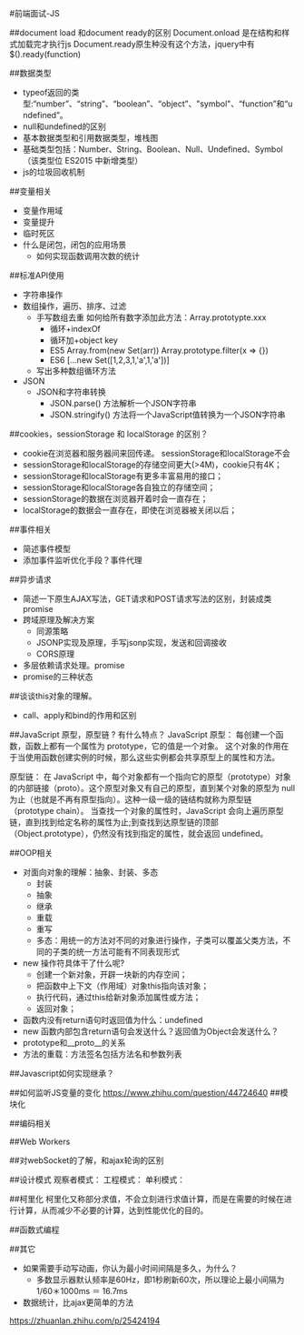 #前端面试-JS


##document load 和document ready的区别
Document.onload 是在结构和样式加载完才执行js
Document.ready原生种没有这个方法，jquery中有 $().ready(function)

##数据类型
+ typeof返回的类型:“number”、“string”、“boolean”、“object”、"symbol"、“function”和“undefined”。
+ null和undefined的区别
+ 基本数据类型和引用数据类型，堆栈图
+ 基础类型包括：Number、String、Boolean、Null、Undefined、Symbol（该类型位 ES2015 中新增类型）
+ js的垃圾回收机制

##变量相关
+ 变量作用域
+ 变量提升
+ 临时死区
+ 什么是闭包，闭包的应用场景
    * 如何实现函数调用次数的统计

##标准API使用
+ 字符串操作
+ 数组操作，遍历、排序、过滤
    * 手写数组去重 如何给所有数字添加此方法：Array.prototypte.xxx
        - 循环+indexOf
        - 循环加+object key
        - ES5 Array.from(new Set(arr)) Array.prototype.filter(x => {})
        - ES6 [...new Set([1,2,3,1,'a',1,'a'])]
    * 写出多种数组循环方法
+ JSON
    * JSON和字符串转换
        - JSON.parse() 方法解析一个JSON字符串
        - JSON.stringify() 方法将一个JavaScript值转换为一个JSON字符串

##cookies，sessionStorage 和 localStorage 的区别？
+ cookie在浏览器和服务器间来回传递。 sessionStorage和localStorage不会
+ sessionStorage和localStorage的存储空间更大(>4M)，cookie只有4K；
+ sessionStorage和localStorage有更多丰富易用的接口；
+ sessionStorage和localStorage各自独立的存储空间；
+ sessionStorage的数据在浏览器开着时会一直存在；
+ localStorage的数据会一直存在，即使在浏览器被关闭以后；

##事件相关
+ 简述事件模型
+ 添加事件监听优化手段？事件代理


##异步请求
+ 简述一下原生AJAX写法，GET请求和POST请求写法的区别，封装成类promise
+ 跨域原理及解决方案
    * 同源策略
    * JSONP实现及原理，手写jsonp实现，发送和回调接收
    * CORS原理
+ 多层依赖请求处理。promise
+ promise的三种状态



##谈谈this对象的理解。
+ call、apply和bind的作用和区别



##JavaScript 原型，原型链 ? 有什么特点？
JavaScript 原型： 每创建一个函数，函数上都有一个属性为 prototype，它的值是一个对象。 这个对象的作用在于当使用函数创建实例的时候，那么这些实例都会共享原型上的属性和方法。

原型链： 在 JavaScript 中，每个对象都有一个指向它的原型（prototype）对象的内部链接（proto）。这个原型对象又有自己的原型，直到某个对象的原型为 null 为止（也就是不再有原型指向）。这种一级一级的链结构就称为原型链（prototype chain）。 当查找一个对象的属性时，JavaScript 会向上遍历原型链，直到找到给定名称的属性为止;到查找到达原型链的顶部（Object.prototype），仍然没有找到指定的属性，就会返回 undefined。

##OOP相关
+ 对面向对象的理解：抽象、封装、多态
    * 封装
    * 抽象
    * 继承
    * 重载
    * 重写
    * 多态：用统一的方法对不同的对象进行操作，子类可以覆盖父类方法，不同的子类的统一方法可能有不同表现形式
+ new 操作符具体干了什么呢?
    * 创建一个新对象，开辟一块新的内存空间；
    * 把函数中上下文（作用域）对象this指向该对象；
    * 执行代码，通过this给新对象添加属性或方法；
    * 返回对象；
+ 函数内没有return语句时返回值为什么：undefined
+ new 函数内部包含return语句会发送什么？返回值为Object会发送什么？
+ prototype和__proto__的关系
+ 方法的重载：方法签名包括方法名和参数列表

##Javascript如何实现继承？


##如何监听JS变量的变化
https://www.zhihu.com/question/44724640
##模块化

##编码相关

##Web Workers

##对webSocket的了解，和ajax轮询的区别




##设计模式
观察者模式：
工程模式：
单利模式：

##柯里化
柯里化又称部分求值，不会立刻进行求值计算，而是在需要的时候在进行计算，从而减少不必要的计算，达到性能优化的目的。

##函数式编程

##其它
+ 如果需要手动写动画，你认为最小时间间隔是多久，为什么？
    * 多数显示器默认频率是60Hz，即1秒刷新60次，所以理论上最小间隔为1/60＊1000ms ＝ 16.7ms
+ 数据统计，比ajax更简单的方法


https://zhuanlan.zhihu.com/p/25424194








